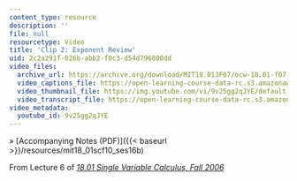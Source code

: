 ```yaml
---
content_type: resource
description: ''
file: null
resourcetype: Video
title: 'Clip 2: Exponent Review'
uid: 2c2a291f-026b-abb2-f0c3-d54d796800dd
video_files:
  archive_url: https://archive.org/download/MIT18.01JF07/ocw-18.01-f07-lec06_300k.mp4
  video_captions_file: https://open-learning-course-data-rc.s3.amazonaws.com/18-01sc-single-variable-calculus-fall-2010/f2a52106589a510ba3e4ab25654d8935_9v25gg2qJYE.vtt
  video_thumbnail_file: https://img.youtube.com/vi/9v25gg2qJYE/default.jpg
  video_transcript_file: https://open-learning-course-data-rc.s3.amazonaws.com/18-01sc-single-variable-calculus-fall-2010/7c0fa027cf6f67b5550f79da4010e8cc_9v25gg2qJYE.pdf
video_metadata:
  youtube_id: 9v25gg2qJYE
---
```


» [Accompanying Notes (PDF)]({{< baseurl >}}/resources/mit18_01scf10_ses16b)

From Lecture 6 of [_18.01 Single Variable Calculus, Fall 2006_](/courses/18-01-single-variable-calculus-fall-2006/pages/video-lectures)